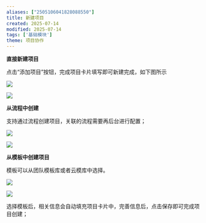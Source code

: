 ```yaml
---
aliases: ["2505106041828088550"]
title: 新建项目
created: 2025-07-14
modified: 2025-07-14
tags: ['基础模块']
theme: 项目协作
---
```


**直接新建项目**

点击“添加项目”按钮，完成项目卡片填写即可新建完成，如下图所示

![](f71d3a98764877f05628137be812e3fd.jpg)

![](e98cf1c045ede5581e36477bd4db8673.jpg)

**从流程中创建**

支持通过流程创建项目，关联的流程需要再后台进行配置；

![](548fdd798c6be827baa51d0daa4e317a.jpg)

![](cb496a7d528e50f5b73deb8caf096d49.jpg)

**从模板中创建项目**

模板可以从团队模板库或者云模库中选择。

![](55667ec6346893b38cba5611dd57f397.jpg)

![](2a5d485b9c0af44d79d3b4b8ef101a09.jpg)

选择模板后，相关信息会自动填充项目卡片中，完善信息后，点击保存即可完成项目创建；